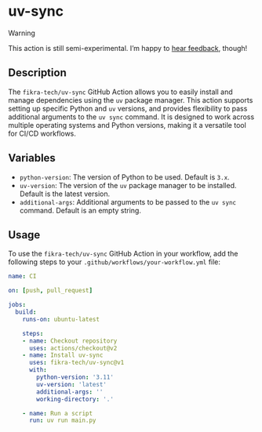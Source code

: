 # uv-sync

> [!WARNING]
> This action is still semi-experimental.
> I’m happy to [hear feedback](https://github.com/fikra-tech/uv-sync/issues), though!

## Description

The `fikra-tech/uv-sync` GitHub Action allows you to easily install and manage dependencies using the `uv` package manager. This action supports setting up specific Python and `uv` versions, and provides flexibility to pass additional arguments to the `uv sync` command. It is designed to work across multiple operating systems and Python versions, making it a versatile tool for CI/CD workflows.

## Variables

- `python-version`: The version of Python to be used. Default is `3.x`.
- `uv-version`: The version of the `uv` package manager to be installed. Default is the latest version.
- `additional-args`: Additional arguments to be passed to the `uv sync` command. Default is an empty string.

## Usage

To use the `fikra-tech/uv-sync` GitHub Action in your workflow, add the following steps to your `.github/workflows/your-workflow.yml` file:

```yaml
name: CI

on: [push, pull_request]

jobs:
  build:
    runs-on: ubuntu-latest

    steps:
    - name: Checkout repository
      uses: actions/checkout@v2
    - name: Install uv-sync
      uses: fikra-tech/uv-sync@v1
      with:
        python-version: '3.11'
        uv-version: 'latest'
        additional-args: ''
        working-directory: '.'

    - name: Run a script
      run: uv run main.py
```